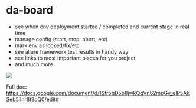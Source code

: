 # da-board

- see when env deployment started / completed and current stage in real time
- manage config (start, stop, abort, etc)
- mark env as locked/fix/etc
- see allure framework test results in handy way
- see links to most important places for you project
- and much more

![](https://raw.githubusercontent.com/mgrybyk/da-board/readme/cat.png)

Full doc: https://docs.google.com/document/d/1Str5qD5b8jwkQqVn62mpGv_elP5AkSeb5iInr8t3cQ0/edit#
